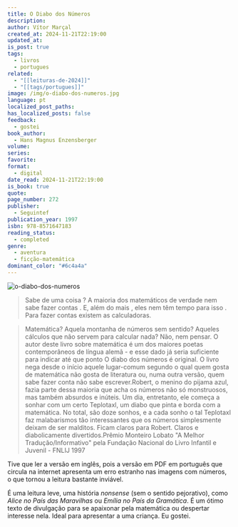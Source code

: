 ```yaml
---
title: O Diabo dos Números
description: 
author: Vítor Marçal
created_at: 2024-11-21T22:19:00
updated_at: 
is_post: true
tags:
  - livros
  - portugues
related:
  - "[[leituras-de-2024]]"
  - "[[tags/portugues]]"
image: /img/o-diabo-dos-numeros.jpg
language: pt
localized_post_paths: 
has_localized_posts: false
feedback:
  - gostei
book_author:
  - Hans Magnus Enzensberger
volume: 
series: 
favorite: 
format:
  - digital
date_read: 2024-11-21T22:19:00
is_book: true
quote: 
page_number: 272
publisher:
  - Seguintef
publication_year: 1997
isbn: 978-8571647183
reading_status:
  - completed
genre:
  - aventura
  - ficção-matemática
dominant_color: "#6c4a4a"
---
```


![o-diabo-dos-numeros](img/o-diabo-dos-numeros.jpg)

>Sabe de uma coisa ? A maioria dos matemáticos de verdade nem sabe fazer contas . E, além do mais , eles nem têm tempo para isso . Para fazer contas existem as calculadoras.

> Matemática? Aquela montanha de números sem sentido? Aqueles cálculos que não servem para calcular nada? Não, nem pensar. O autor deste livro sobre matemática é um dos maiores poetas contemporâneos de língua alemã - e esse dado já seria suficiente para indicar até que ponto O diabo dos números é original. O livro nega desde o início aquele lugar-comum segundo o qual quem gosta de matemática não gosta de literatura ou, numa outra versão, quem sabe fazer conta não sabe escrever.Robert, o menino do pijama azul, fazia parte dessa maioria que acha os números não só monstruosos, mas também absurdos e inúteis. Um dia, entretanto, ele começa a sonhar com um certo Teplotaxl, um diabo que pinta e borda com a matemática. No total, são doze sonhos, e a cada sonho o tal Teplotaxl faz malabarismos tão interessantes que os números simplesmente deixam de ser malditos. Ficam claros para Robert. Claros e diabolicamente divertidos.Prêmio Monteiro Lobato "A Melhor Tradução/Informativo" pela Fundação Nacional do Livro Infantil e Juvenil - FNLIJ 1997

Tive que ler a versão em inglês, pois a versão em PDF em português que circula na internet apresenta um erro estranho nas imagens com números, o que tornou a leitura bastante inviável.

É uma leitura leve, uma história _nonsense_ (sem o sentido pejorativo), como _Alice no País das Maravilhas_ ou _Emília no País da Gramática_. É um ótimo texto de divulgação para se apaixonar pela matemática ou despertar interesse nela. Ideal para apresentar a uma criança. Eu gostei.